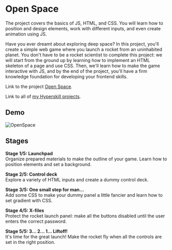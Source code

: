 # Open Space
The project covers the basics of JS, HTML, and CSS. You will learn how to position and design elements, work with different inputs, and even create animation using JS.

Have you ever dreamt about exploring deep space? In this project, you'll create a simple web game where you launch a rocket from an uninhabited planet. You don't have to be a rocket scientist to complete this project: we will start from the ground up by learning how to implement an HTML skeleton of a page and use CSS. Then, we'll learn how to make the game interactive with JS, and by the end of the project, you'll have a firm knowledge foundation for developing your frontend skills.

Link to the project [Open Space](https://hyperskill.org/projects/143).

Link to all of [my Hyperskill projects](https://github.com/ana117/hyperskilll-projects).

## Demo
![OpenSpace](https://user-images.githubusercontent.com/63540951/184498264-04b7dbcd-22e0-4c1a-8e3f-b322dd2c57fe.gif)

## Stages
**Stage 1/5: Launchpad**\
Organize prepared materials to make the outline of your game. Learn how to position elements and set a background.

**Stage 2/5: Control deck**\
Explore a variety of HTML inputs and create a dummy control deck.

**Stage 3/5: One small step for man...**\
Add some CSS to make your dummy panel a little fancier and learn how to set gradient with CSS.

**Stage 4/5: X-files**\
Protect the rocket launch panel: make all the buttons disabled until the user enters the correct password.

**Stage 5/5: 3... 2... 1... Liftoff!**\
It's time for the great launch! Make the rocket fly when all the controls are set in the right position.
